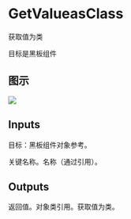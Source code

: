 # GetValueasClass

获取值为类

目标是黑板组件

## 图示

![]($-20221218-17455116.png)

## Inputs

目标：黑板组件对象参考。

关键名称。名称（通过引用）。 

## Outputs

返回值。对象类引用。获取值为类。
